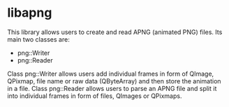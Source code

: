# libapng 

This library allows users to create and read APNG (animated PNG) files. 
Its main two classes are:
- png::Writer
- png::Reader

Class png::Writer allows users add individual frames in form of QImage, QPixmap, file name or raw data (QByteArray) and then store the animation in a file.
Class png::Reader allows users to parse an APNG file and split it into individual frames in form of files, QImages or QPixmaps. 
